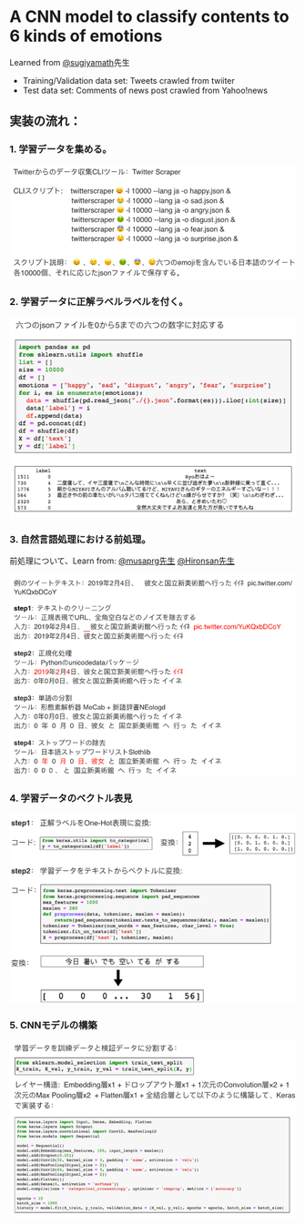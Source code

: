 # A CNN model to classify contents to 6 kinds of emotions
 Learned from [@sugiyamath](https://qiita.com/sugiyamath/items/7cabef39390c4a07e4d8)先生

- Training/Validation data set: Tweets crawled from twiiter
- Test data set:  Comments of news post crawled from Yahoo!news

## 実装の流れ：
### 1.  学習データを集める。

![avatar](/sentiment_analysis/images/1.png)


### 2. 学習データに正解ラベルラベルを付く。

<img width="650px" style="border: 1px soild #ccc" src="./sentiment_analysis/images/2.png">

### 3. 自然言語処理における前処理。
前処理について、Learn from: [@musaprg先生](https://qiita.com/musaprg/items/9a572ad5c4e28f79d2ae)
[@Hironsan先生](https://qiita.com/Hironsan/items/2466fe0f344115aff177)


<img width="650px" style="border: 1px soild #ccc" src="./sentiment_analysis/images/3.png">

### 4. 学習データのベクトル表見

<img width="650px" style="border: 1px soild #ccc" src="./sentiment_analysis/images/4.png">

### 5. CNNモデルの構築

<img width="650px" style="border: 1px soild #ccc" src="./sentiment_analysis/images/5.png">
